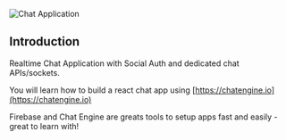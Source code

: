 ![Chat Application](https://i.ibb.co/GJwyy9m/Bv9-Js3-QLOLY-HD.jpg)

## Introduction

Realtime Chat Application with Social Auth and dedicated chat APIs/sockets.

You will learn how to build a react chat app using [https://chatengine.io](https://chatengine.io)

Firebase and Chat Engine are greats tools to setup apps fast and easily - great to learn with!
